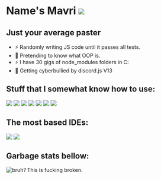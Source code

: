 # Name's Mavri <img src="https://img.shields.io/badge/mindset%3A-based-red">


## Just your average paster
- ⚡ Randomly writing JS code until it passes all tests.
- 🌠 Pretending to know what OOP is.
- ⚡ I have 30 gigs of node_modules folders in C:
- 🌠 Getting cyberbullied by discord.js V13

## Stuff that I somewhat know how to use:
<img src="https://img.shields.io/badge/Node.js-339933?style=for-the-badge&logo=nodedotjs&logoColor=white"/> <img src="https://img.shields.io/badge/TypeScript-007ACC?style=for-the-badge&logo=typescript&logoColor=white"/>  <img src="https://img.shields.io/badge/JavaScript-F7DF1E?style=for-the-badge&logo=javascript&logoColor=black"/>  <img src="https://img.shields.io/badge/Express.js-000000?style=for-the-badge&logo=express&logoColor=white"/>  <img src="https://img.shields.io/badge/npm-CB3837?style=for-the-badge&logo=npm&logoColor=white"/> <img src="https://img.shields.io/badge/json-5E5C5C?style=for-the-badge&logo=json&logoColor=white"/> <img src="https://img.shields.io/badge/C%2B%2B-00599C?style=for-the-badge&logo=c%2B%2B&logoColor=white"/> 

## The most based IDEs:
<img src="https://img.shields.io/badge/sublime_text-%23575757.svg?&style=for-the-badge&logo=sublime-text&logoColor=important"/> <img src="https://img.shields.io/badge/Visual_Studio_Code-0078D4?style=for-the-badge&logo=visual%20studio%20code&logoColor=white"/> 


## Garbage stats bellow:
<img align="left" alt="bruh?" src="https://github-readme-stats-pink-seven-82.vercel.app/api?username=LeoMavri&show_icons=true&hide_border=true&count_private=true">
This is fucking broken.

